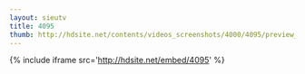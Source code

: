 ```yaml
---
layout: sieutv
title: 4095
thumb: http://hdsite.net/contents/videos_screenshots/4000/4095/preview_360p.mp4.jpg
---
```

{% include iframe src='http://hdsite.net/embed/4095' %}
 
